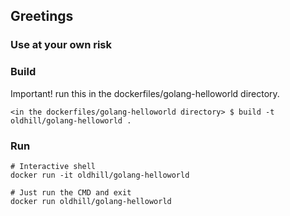 ## Greetings

### Use at your own risk

### Build
Important! run this in the dockerfiles/golang-helloworld directory.
```
<in the dockerfiles/golang-helloworld directory> $ build -t oldhill/golang-helloworld .
```

### Run
```
# Interactive shell
docker run -it oldhill/golang-helloworld

# Just run the CMD and exit
docker run oldhill/golang-helloworld
```
